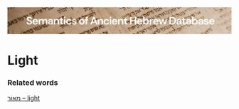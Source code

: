 <html><body><img id="banner" src="../../images/banners/banner.png" alt="banner" /></body></html>

# **Light**


### Related words
[מָאוֹר – light](../words/light.md)<br>